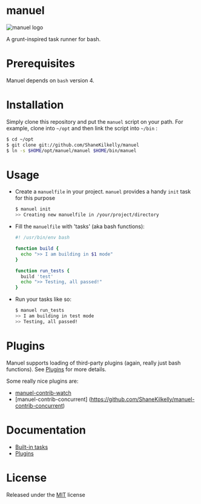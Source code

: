 # manuel

![manuel logo](http://i.imgur.com/WYZI5K6.png)

A grunt-inspired task runner for bash.


# Prerequisites

Manuel depends on `bash` version 4.


# Installation

Simply clone this repository and put the `manuel` script on your path.
For example, clone into `~/opt` and then link the script into `~/bin` :
```bash
$ cd ~/opt
$ git clone git://github.com/ShaneKilkelly/manuel
$ ln -s $HOME/opt/manuel/manuel $HOME/bin/manuel
```


# Usage

- Create a `manuelfile` in your project. `manuel` provides a handy `init` task
  for this purpose
  ```bash
  $ manuel init
  >> Creating new manuelfile in /your/project/directory
  ```

- Fill the `manuelfile` with 'tasks' (aka bash functions):

  ```bash
  #! /usr/bin/env bash

  function build {
    echo ">> I am building in $1 mode"
  }

  function run_tests {
    build 'test'
    echo ">> Testing, all passed!"
  }
  ```

- Run your tasks like so:

  ```bash
  $ manuel run_tests
  >> I am building in test mode
  >> Testing, all passed!
  ```


# Plugins

Manuel supports loading of third-party plugins (again, really just bash functions).
See [Plugins](doc/Plugins.md) for more details.

Some really nice plugins are:
- [manuel-contrib-watch](https://github.com/ShaneKilkelly/manuel-contrib-watch)
- [manuel-contrib-concurrent]
(https://github.com/ShaneKilkelly/manuel-contrib-concurrent)


# Documentation

- [Built-in tasks](doc/Builtins.md)
- [Plugins](doc/Plugins.md)


# License

Released under the [MIT](http://opensource.org/licenses/MIT) license

